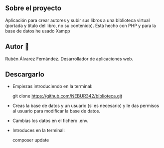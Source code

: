 ## Sobre el proyecto

Aplicación para crear autores y subir sus libros a una biblioteca virtual (portada y titulo del libro, no su contenido).
Está hecho con PHP y para la base de datos he usado Xampp

## Autor :boy:
Rubén Álvarez Fernández.
Desarrollador de aplicaciones web.

## Descargarlo
+ Empiezas introduciendo en la terminal:

  git clone https://github.com/NEBUR342/biblioteca.git
+ Creas la base de datos y un usuario (si es necesario) y le das permisos al usuario para modificar la base de datos.
+ Cambias los datos en el fichero .env.
+ Introduces en la terminal:

  composer update
